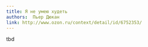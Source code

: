 ```yaml
---
title: Я не умею худеть
authors:  Пьер Дюкан
link: http://www.ozon.ru/context/detail/id/6752353/
---
```


tbd
